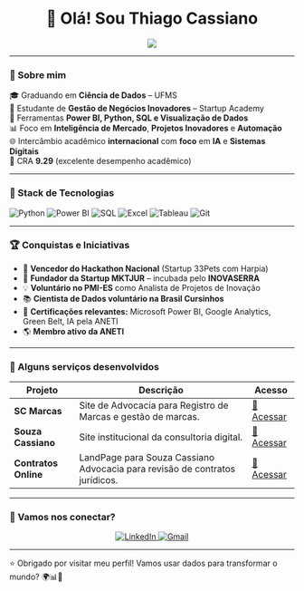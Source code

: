 <h1 align="center">🚀 Olá! Sou Thiago Cassiano</h1>

<p align="center">
  <img src="https://readme-typing-svg.herokuapp.com/?lines=Cientista+de+Dados+%7C+Negócios+Inovadores;Analista+de+BI+e+IA+aplicada;Transformando+dados+em+estratégia+real&center=true&width=600&height=45">
</p>

---

### 🧠 Sobre mim

🎓 Graduando em **Ciência de Dados** – UFMS  
🎯 Estudante de **Gestão de Negócios Inovadores** – Startup Academy  
🤖 Ferramentas **Power BI, Python, SQL e Visualização de Dados**  
📊 Foco em **Inteligência de Mercado**, **Projetos Inovadores** e **Automação**  
🌐 Intercâmbio acadêmico **internacional** com **foco** em **IA** e **Sistemas Digitais**  
🧠 CRA **9.29** (excelente desempenho acadêmico)

---

### 🧰 Stack de Tecnologias

![Python](https://img.shields.io/badge/-Python-3776AB?style=flat&logo=python&logoColor=white)
![Power BI](https://img.shields.io/badge/-PowerBI-F2C811?style=flat&logo=powerbi&logoColor=black)
![SQL](https://img.shields.io/badge/-SQL-4479A1?style=flat&logo=postgresql&logoColor=white)
![Excel](https://img.shields.io/badge/-Excel-217346?style=flat&logo=microsoft-excel&logoColor=white)
![Tableau](https://img.shields.io/badge/-Tableau-E97627?style=flat&logo=tableau&logoColor=white)
![Git](https://img.shields.io/badge/-Git-F05032?style=flat&logo=git&logoColor=white)

---

### 🏆 Conquistas e Iniciativas

- 🥇 **Vencedor do Hackathon Nacional** (Startup 33Pets com Harpia)
- 🚀 **Fundador da Startup MKTJUR** – incubada pelo **INOVASERRA**
- 💡 **Voluntário no PMI-ES** como Analista de Projetos de Inovação
- 📚 **Cientista de Dados voluntário na Brasil Cursinhos**
- 🏅 **Certificações relevantes:** Microsoft Power BI, Google Analytics, Green Belt, IA pela ANETI
- 🌎 **Membro ativo da ANETI**

---

### 🚀 Alguns serviços desenvolvidos

| Projeto | Descrição | Acesso |
|--------|-----------|--------|
| **SC Marcas** | Site de Advocacia para Registro de Marcas e gestão de marcas. | [🔗 Acessar](https://scmarcas.souzacassiano.com/) |
| **Souza Cassiano** | Site institucional da consultoria digital. | [🔗 Acessar](https://www.souzacassiano.com/) |
| **Contratos Online** | LandPage para Souza Cassiano Advocacia para revisão de contratos jurídicos. | [🔗 Acessar](https://contratos.souzacassiano.com/) |

---

### 🤝 Vamos nos conectar?

<p align="center">
  <a href="https://www.linkedin.com/in/thiago-cassiano-132098232/" target="_blank">
    <img alt="LinkedIn" src="https://img.shields.io/badge/LinkedIn-0A66C2?style=for-the-badge&logo=linkedin&logoColor=white">
  </a>
  <a href="mailto:cassianothiago99@gmail.com">
    <img alt="Gmail" src="https://img.shields.io/badge/Gmail-D14836?style=for-the-badge&logo=gmail&logoColor=white">
  </a>
</p>

---

⭐ Obrigado por visitar meu perfil! Vamos usar dados para transformar o mundo? 🌍📊🚀

